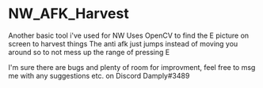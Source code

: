 # NW_AFK_Harvest

Another basic tool i've used for NW
Uses OpenCV to find the E picture on screen to harvest things
The anti afk just jumps instead of moving you around so to not mess up the range of pressing E

I'm sure there are bugs and plenty of room for improvment, feel free to msg me with any suggestions etc. on Discord
Damply#3489
